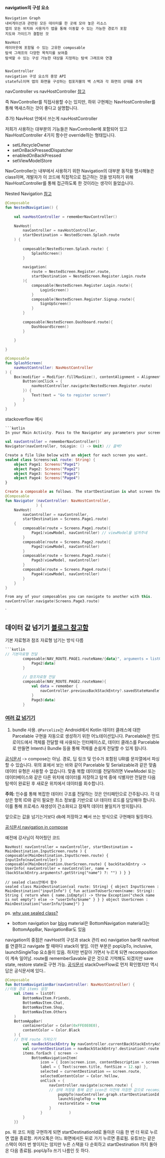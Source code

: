 #### navigation의 구성 요소
	Navigation Graph
	내비게이션과 관련된 모든 데이터를 한 곳에 모아 놓은 리소스
	앱의 모든 위치와 사용자가 앱을 통해 이동할 수 있는 가능한 경로가 포함
	지도와 가이드가 결합된 것
	
	NavHost
	레이아웃에 포함될 수 있는 고유한 composable 
	탐색 그래프의 다양한 목적지를 보여줌
	탐색할 수 있는 구성 가능한 대상을 지정하는 탐색 그래프와 연결
	
	
	NavController
	navigation 구성 요소의 중앙 API
	stateful이며 앱의 화면을 구성하는 컴포저블의 백 스택과 각 화면의 상태를 추적



navController vs navHostController [참고](https://jgeun97.tistory.com/334)

즉 NavController를 직접사용할 수는 있지만, 하위 구현체는 NavHostController를 통해 액새스하는 것이 좋다고 설명합니다.

추가) NavHost 안에서 쓰는게 navHostController

저희가 사용하는 대부분의 기능들은 NavController에 포함되어 있고 NavHostController 4가지 함수만 override하는 형태입니다.

- setLifecycleOwner
- setOnBackPressedDispatcher
- enabledOnBackPressed
- setViewModelStore

NavController는 내부에서 사용하기 위한 Navigation의 대부분 동작을 명시해놓은 class이며, 개발자가 이 코드에 직접적으로 접근하는 것을 방지하기 위해 NavHostController를 통해 접근하도록 한 것이라는 생각이 들었습니다.

Nested Navigation [참고](https://nameisjayant.medium.com/nested-navigation-in-jetpack-compose-597ecdc6eebb)
```kotlin
@Composable  
fun NestedNavigation() {  
  
	val navHostController = rememberNavController()  
	  
	NavHost(  
		navController = navHostController,  
		startDestination = NestedScreen.Splash.route  
	) {  
	  
		composable(NestedScreen.Splash.route) {  
			SplashScreen()  
		}  
		  
		navigation(  
			route = NestedScreen.Register.route,  
			startDestination = NestedScreen.Register.Login.route  
		){  
			composable(NestedScreen.Register.Login.route){  
				LoginScreen()  
			}  
			composable(NestedScreen.Register.Signup.route){  
				SignUpScreen()  
			}  
		}  
		  
		composable(NestedScreen.Dashboard.route){  
			DashboardScreen()  
		}  
	  
	}  
  
}
```

```kotlin
@Composable  
fun SplashScreen(  
	navHostController: NavHostController  
) {  
	Box(modifier = Modifier.fillMaxSize(), contentAlignment = Alignment.Center) {  
		Button(onClick = {  
			navHostController.navigate(NestedScreen.Register.route)  
		}) {  
			Text(text = "Go to register screen")  
		}  
	}  
}
```



stackoverflow 예시
```kotlin
```kotlin
In your Main Activity. Pass to the Navigator any parameters your screens will need such as viewModels.

val navController = rememberNavController()
Navigator(navController, toLogin: () -> Unit) // 콜백?

Create a file like below with an object for each screen you want.
sealed class Screens(val route: String) {
    object Page1: Screens("Page1")
    object Page2: Screens("Page2")
    object Page3: Screens("Page3")
    object Page4: Screens("Page4")
}

Create a composable as follows. The startDestination is what screen the app will open to when started.
@Composable
fun Navigator (navController: NavHostController,
              ) {
    NavHost(
        navController = navController,
        startDestination = Screens.Page1.route)
    {
        composable(route = Screens.Page1.route){ 
            Page1(viewModel, navController) // viewModel을 넘겨주네
        }
        composable(route = Screens.Page2.route){
            Page2(viewModel, navController)
        }
        composable(route = Screens.Page3.route){
            Page3(viewModel, navController)
        }
        composable(route = Screens.Page4.route){
            Page4(viewModel, navController)
        }
    }
}

From any of your composables you can navigate to another with this.
navController.navigate(Screens.Page3.route)
```
`

## 데이터 값 넘기기 [블로그 참고함](https://velog.io/@zinkiki/AndroidCompose-navigation%EB%84%A4%EB%B9%84%EA%B2%8C%EC%9D%B4%EC%85%98-%EA%B5%AC%ED%98%84)

기본 자료형과 참조 자료형 넘기는 방식 다름
```Kotlin
```kotlin
// 기본자료형 전달
        composable(NAV_ROUTE.PAGE1.routeName/{data}", arguments = listOf(navArgument("data"){type = NavType.IntType})){
        	Page2(data)
        }
        
        // 참조자료형 전달
        composable(NAV_ROUTE.PAGE2.routeName){
        	val data = remember {
                navController.previousBackStackEntry?.savedStateHandle?.get<TestData>("data")
            }
        	Page3(data)
        }
```


### [여러 값 넘기기](https://workspace-dev.medium.com/navigation-compose%EC%97%90%EC%84%9C-argument%EB%A1%9C-bundle%EC%9D%84-%EC%82%AC%EC%9A%A9%ED%95%98%EA%B8%B0-beb119d5500b)
1. bundle 사용.
	`@Parcelize`는 Android에서 Kotlin 데이터 클래스에 대한 Parcelable 구현을 자동으로 생성하기 위한 어노테이션입니다. Parcelable은 안드로이드에서 객체를 전달할 때 사용되는 인터페이스로, 데이터 클래스를 Parcelable로 만들면 Intent나 Bundle 등을 통해 객체를 손쉽게 전달할 수 있게 됩니다.

[공식문서](https://developer.android.com/guide/navigation/navigation-pass-data?hl=ko) -> compose는 아님.
경로, 딥 링크 및 인수가 포함된 URI를 문자열에서 파싱할 수 있습니다. 위의 표에서 보는 바와 같이 Parcelable 및 Serializable과 같은 맞춤 데이터 유형은 사용할 수 없습니다. 맞춤 복합 데이터를 전달하려면 ViewModel 또는 데이터베이스와 같은 다른 위치에 데이터를 저장하고 탐색 중에 식별자만 전달한 다음 탐색이 완료된 후 새로운 위치에서 데이터를 회수합니다.

**주의:** 인수를 통해 복잡한 데이터 구조를 전달하는 것은 안티패턴으로 간주됩니다. 각 대상은 항목 ID와 같이 필요한 최소 정보를 기반으로 UI 데이터 로드를 담당해야 합니다. 이를 통해 프로세스 재생성이 간소화되고 잠재적 데이터 불일치가 방지됩니다.


앞으로는 값을 넘기는거보다 db에 저장하고 빼서 쓰는 방식으로 구현해야 될듯하다.

[공식문서 navigation in compose](https://developer.android.com/jetpack/compose/navigation?hl=ko)



예전에 강사님이 적어줬던 코드
```
NavHost( navController = navController, startDestination = MainDestination.InputScreen.route ) { composable(MainDestination.InputScreen.route) { InputInfo(navController) } composable(MainDestination.UserScreen.route) { backStackEntry -> UserInfo( navController = navController, name = (backStackEntry.arguments?.getString("name") ?: "") ) } }

// sealed class안에서 함수
sealed class MainDestination(val route: String) { object InputScreen : MainDestination("inputInfo") { fun actionToUserScreen(name: String): String { return when { name.isEmpty() -> throw Exception("check name is not empty") else -> "userInfo/$name" } } } object UserScreen : MainDestination("userInfo/{name}") }
```

ps. [why use sealed class?](https://stackoverflow.com/questions/69686087/why-use-sealed-class-and-make-object-in-navigation-kotlin-jetpack-compose) 



- bottom navigation bar
[blog](https://velog.io/@chuu1019/Android-Jetpack-Compose-Bottom-Navigation-%EB%A7%8C%EB%93%A4%EA%B8%B0)
material은 BottomNavigation
material3는 BottomAppBar, NavigationBar도 있음

navigation의 중점은 navHost의 구성과 stack 관리
ex) navigation bar와 navHost를 연결하고 navigate 할 때마다 stack이 쌓임.
이런 부분은 popUpTo, inclusive, launchSingleTop 요소들이 있음.
하지만 번갈아 가면서 누르게 되면 recomposition이 계속 일어남. 
route를 rememberSavable 같은 것으로 기억해도 되겠지만
save state, restore state로 구현 가능.
[공식문서](https://developer.android.com/jetpack/compose/navigation?hl=ko#bottom-nav)
stackOverFlow로 먼저 확인했지만 역시 답은 공식문서에 있다..

```kotlin
@Composable  
fun BottomNavigationBar(navController: NavHostController) {  
//이동 경로 items 설정
    val items = listOf(  
        BottomNavItem.Friends,  
        BottomNavItem.Chat,  
        BottomNavItem.Shop,  
        BottomNavItem.Others  
    )  
    BottomAppBar(  
        containerColor = Color(0xFFE0E0E0),  
        contentColor = Color.Black  
    ) {  
    // 현재 route 가져오기
        val navBackStackEntry by navController.currentBackStackEntryAsState()  
        val currentDestination = navBackStackEntry?.destination?.route  
        items.forEach { screen ->  
            BottomNavigationItem(  
                icon = { Icon(screen.icon, contentDescription = screen.title) },  
                label = { Text(screen.title, fontSize = 12.sp) },  
                selected = currentDestination == screen.route,
                selectedContentColor = Color.Yellow,  
                onClick = {  
                    navController.navigate(screen.route) {  
                    // 상태 저장을 통해 같은 icon은 이전에 저장한 값으로 recomsition 방지
                        popUpTo(navController.graph.startDestinationId) { saveState = true }  
                        launchSingleTop = true  
                        restoreState = true  
                    }  
                }            )  
        }  
    }}
```

ps. 위 코드 처럼 구현하게 되면 startDestinationId로 돌아온 다음 한 번 더 뒤로 누르면 앱을 종료함.
카카오톡은 어느 화면에서든 뒤로 가기 누르면 종료됨. 유튜브는 같은 스택이 여러 번 쌓이지는 않지만 누른 스택을 다 순회하고 startDestination 까지 돌아온 다음 종료됨.
popUpTo 쓰기 나름인 듯 하다.


